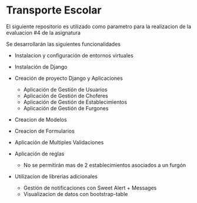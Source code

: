 # Transporte Escolar

El siguiente repositorio es utilizado como parametro para la realizacion de la evaluacion #4 de la asignatura

Se desarrollarán las siguientes funcionalidades

* Instalacion y configuración de entornos virtuales
* Instalación de Django
* Creación de proyecto Django y Aplicaciones

  * Aplicación de Gestión de Usuarios
  * Aplicación de Gestión de Choferes
  * Aplicación de Gestión de Establecimientos
  * Aplicación de Gestión de Furgones
* Creacion de Modelos
* Creacion de Formularios
* Aplicación de Multiples Validaciones
* Aplicación de reglas

  * No se permitirán mas de 2 establecimientos asociados a un furgón
* Utilizacion de librerias adicionales

  * Gestión de notificaciones con Sweet Alert + Messages
  * Visualizacion de datos con bootstrap-table
